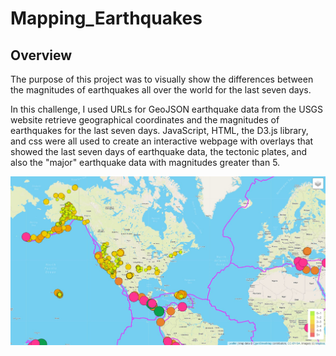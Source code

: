 # Mapping_Earthquakes

## Overview 
The purpose of this project was to visually show the differences between the magnitudes of earthquakes all over the world for the last seven days.  

In this challenge, I used URLs for GeoJSON earthquake data from the USGS website retrieve geographical coordinates and the magnitudes of earthquakes for the last seven days. JavaScript, HTML, the D3.js library, and css were all  used to create an interactive webpage with overlays that showed the last seven days of earthquake data, the tectonic plates, and also the "major" earthquake data with magnitudes greater than 5.

![](Earthquake_Challenge/resources/mapping_screenshot.jpg)

